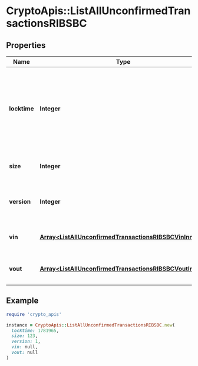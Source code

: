 # CryptoApis::ListAllUnconfirmedTransactionsRIBSBC

## Properties

| Name | Type | Description | Notes |
| ---- | ---- | ----------- | ----- |
| **locktime** | **Integer** | Represents the locktime on the transaction on the specific blockchain, i.e. the blockheight at which the transaction is valid. |  |
| **size** | **Integer** | Represents the total size of this transaction. |  |
| **version** | **Integer** | Represents the transaction&#39;s version number. |  |
| **vin** | [**Array&lt;ListAllUnconfirmedTransactionsRIBSBCVinInner&gt;**](ListAllUnconfirmedTransactionsRIBSBCVinInner.md) | Represents the transaction inputs. |  |
| **vout** | [**Array&lt;ListAllUnconfirmedTransactionsRIBSBCVoutInner&gt;**](ListAllUnconfirmedTransactionsRIBSBCVoutInner.md) | Object Array representation of transaction outputs |  |

## Example

```ruby
require 'crypto_apis'

instance = CryptoApis::ListAllUnconfirmedTransactionsRIBSBC.new(
  locktime: 1781965,
  size: 123,
  version: 1,
  vin: null,
  vout: null
)
```

